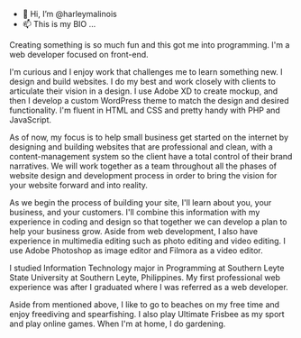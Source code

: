 - 👋 Hi, I’m @harleymalinois
- 📫 This is my BIO ...

Creating something is so much fun and this got me into programming. I'm a web developer focused on front-end.

I'm curious and I enjoy work that challenges me to learn something new. I design and build websites. 
I do my best and work closely with clients to articulate their vision in a design. 
I use Adobe XD to create mockup, and then I develop a custom WordPress theme to match 
the design and desired functionality. I'm fluent in HTML and CSS and pretty handy with PHP and JavaScript.

As of now, my focus is to help small business get started on the internet by designing and building websites 
that are professional and clean, with a content-management system so the client have a total control of their 
brand narratives. We will work together as a team throughout all the phases of website design and development 
process in order to bring the vision for your website forward and into reality.

As we begin the process of building your site, I'll learn about you, your business, and your customers. 
I'll combine this information with my experience in coding and design so that together we can develop a 
plan to help your business grow. Aside from web development, I also have experience in multimedia editing 
such as photo editing and video editing. I use Adobe Photoshop as image editor and Filmora as a video editor.

I studied Information Technology major in Programming at Southern Leyte State University at Southern Leyte, 
Philippines. My first professional web experience was after I graduated where I was referred as a web developer.

Aside from mentioned above, I like to go to beaches on my free time and enjoy freediving and spearfishing. 
I also play Ultimate Frisbee as my sport and play online games. When I'm at home, I do gardening.
